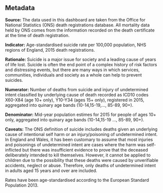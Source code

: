 Metadata
--------

**Source:** The data used in this dashboard are taken from the Office
for National Statistics (ONS) death registrations database. All
mortality data held by ONS comes from the information recorded on the
death certificate at the time of death registration.

**Indicator:** Age-standardised suicide rate per 100,000 population, NHS
regions of England, 2015 death registrations.

**Rationale:** Suicide is a major issue for society and a leading cause
of years of life lost. Suicide is often the end point of a complex
history of risk factors and distressing events, but there are many ways
in which services, communities, individuals and society as a whole can
help to prevent suicides.

**Numerator:** Number of deaths from suicide and injury of undetermined
intent classified by underlying cause of death recorded as ICD10 codes
X60-X84 (age 10+ only), Y10-Y34 (ages 15+ only), registered in 2015,
aggregated into quinary age bands (10-14,15-19,…, 85-89, 90+).

**Denominator:** Mid-year population estimes for 2015 for people of ages
10+ only, aggregated into quinary age bands (10-14,15-19 …, 85-89, 90+).

**Caveats:** The ONS definition of suicide includes deaths given an
underlying cause of intentional self harm or an injury/poisoning of
undetermined intent. In England and Wales, it has been customary to
assume that most injuries and poisonings of undetermined intent are
cases where the harm was self-inflicted but there was insufficient
evidence to prove that the deceased deliberately intended to kill
themselves. However, it cannot be applied to children due to the
possibility that these deaths were caused by unverifiable accidents,
neglect or abuse. Therefore, only deaths of undetermined intent in
adults aged 15 years and over are included.

Rates have been age-standardised according to the European Standard
Population 2013.
